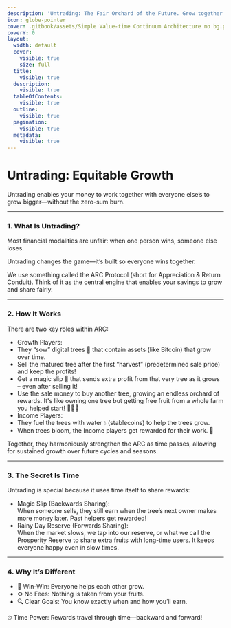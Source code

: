 ```yaml
---
description: 'Untrading: The Fair Orchard of the Future. Grow together. Earn more together.'
icon: globe-pointer
cover: .gitbook/assets/Simple Value-time Continuum Architecture no bg.png
coverY: 0
layout:
  width: default
  cover:
    visible: true
    size: full
  title:
    visible: true
  description:
    visible: true
  tableOfContents:
    visible: true
  outline:
    visible: true
  pagination:
    visible: true
  metadata:
    visible: true
---
```


# Untrading: Equitable Growth

Untrading enables your money to work together with everyone else’s to grow bigger—without the zero-sum burn.

***

### 1. What Is Untrading?

Most financial modalities are unfair: when one person wins, someone else loses.

Untrading changes the game—it’s built so everyone wins together.

We use something called the ARC Protocol (short for Appreciation & Return Conduit). Think of it as the central engine that enables your savings to grow and share fairly.

***

### 2. How It Works

There are two key roles within ARC:

* Growth Players:
* They “sow” digital trees 🌳 that contain assets (like Bitcoin) that grow over time.
* Sell the matured tree after the first “harvest” (predetermined sale price) and keep the profits!
* Get a magic slip 📜 that sends extra profit from that very tree as it grows – even after selling it!
* Use the sale money to buy another tree, growing an endless orchard of rewards. It's like owning one tree but getting free fruit from a whole farm you helped start! 🌳🌳🌳
* Income Players:
* They fuel the trees with water 💧 (stablecoins) to help the trees grow.&#x20;
* When trees bloom, the Income players get rewarded for their work. 🌟

Together, they harmoniously strengthen the ARC as time passes, allowing for sustained growth over future cycles and seasons.

***

### 3. The Secret Is Time

Untrading is special because it uses time itself to share rewards:

* Magic Slip (Backwards Sharing):\
  When someone sells, they still earn when the tree’s next owner makes more money later. Past helpers get rewarded!
* Rainy Day Reserve (Forwards Sharing):\
  When the market slows, we tap into our reserve, or what we call the Prosperity Reserve to share extra fruits with long-time users. It keeps everyone happy even in slow times.

***

### 4. Why It’s Different

* 🌈 Win-Win: Everyone helps each other grow.
* ⚙️ No Fees: Nothing is taken from your fruits.
* 🔍 Clear Goals: You know exactly when and how you’ll earn.

⏱ Time Power: Rewards travel through time—backward and forward!

